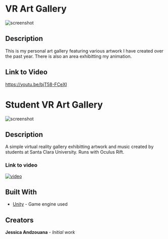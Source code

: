 # VR Art Gallery
![screenshot](http://i.imgur.com/R5XdN6H.png "Screenshot of project")
## Description
This is my personal art gallery featuring various artwork I have created over the past year. There is also an area exhibitting my animation.

## Link to Video
https://youtu.be/bjT58-FCeXI

# Student VR Art Gallery
![screenshot](https://i.imgur.com/XZK8S8T.png "Screenshot of project")
## Description
A simple virtual reality gallery exhibitting artwork and music created by students at Santa Clara University. Runs with Oculus Rift.
### Link to video
[![video](https://i.imgur.com/yspjHJ9.png)](https://www.youtube.com/watch?v=6u14JyFU7io)
## Built With
* [Unity](https://unity3d.com/) - Game engine used
## Creators

**Jessica Andzouana** - *Initial work*
